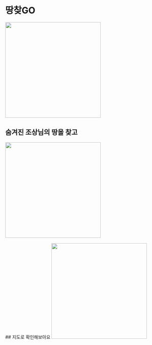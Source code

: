 # 땅찾GO
<img width=300, src="https://github.com/findLandGO/.github/assets/108053947/816b81d0-4ffb-4ad8-a26f-1de89f561a3b">


## 숨겨진 조상님의 땅을 찾고 
<img width=300, src="https://github.com/findLandGO/.github/assets/108053947/95e75939-c29a-488e-b839-8b4d273436ea">

<br>
<br>
## 지도로 확인해보아요
<img width=300, src="https://github.com/findLandGO/.github/assets/108053947/567a3b19-f435-4873-b1f4-18ca7ae681cf">
